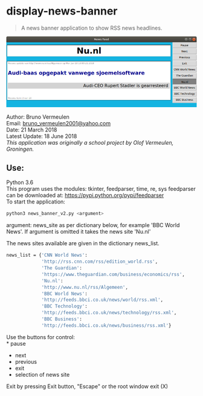 # display-news-banner
> A news banner application to show RSS news headlines.

![](news_banner_screen_shot.png)

Author: Bruno Vermeulen<br />
Email: bruno_vermeulen2001@yahoo.com<br />
Date: 21 March 2018<br />
Latest Update: 18 June 2018<br />
*This application was originally a school project by Olof Vermeulen, Groningen.*
## Use: 
Python 3.6<br />
This program uses the modules: tkinter, feedparser, time, re, sys
feedparser can be downloaded at: https://pypi.python.org/pypi/feedparser<br />
To start the application:
```sh
python3 news_banner_v2.py <argument>
```
argument: news_site as per dictionary below, for example 'BBC World News'. If argument is omitted it takes the news site 'Nu.nl'

The news sites available are given in the dictionary news_list.
```sh
news_list = {'CNN World News':
             'http://rss.cnn.com/rss/edition_world.rss',
             'The Guardian':
             'https://www.theguardian.com/business/economics/rss',
             'Nu.nl':
             'http://www.nu.nl/rss/Algemeen',
             'BBC World News':
             'http://feeds.bbci.co.uk/news/world/rss.xml',
             'BBC Technology':
             'http://feeds.bbci.co.uk/news/technology/rss.xml',
             'BBC Business':
             'http://feeds.bbci.co.uk/news/business/rss.xml'}
```
Use the buttons for control: <br />* pause
* next
* previous
* exit
* selection of news site

Exit by pressing Exit button, "Escape" or the root window exit (X)
